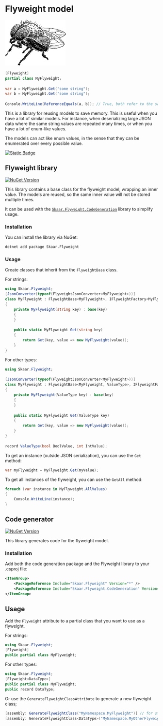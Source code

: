 Flyweight model
===

<img alt="icon" style="width: 200px;" src="./resources/logo.svg" />

```csharp
[Flyweight]
partial class MyFlyweight;

var a = MyFlyweight.Get("some string");
var b = MyFlyweight.Get("some string");

Console.WriteLine(ReferenceEquals(a, b)); // True, both refer to the same instance
```

This is a library for reusing models to save memory.
This is useful when you have a lot of similar models. For instance, when deserializing large JSON data
where the same string values are repeated many times, or when you have a lot of enum-like values.

The models can act like enum values, in the sense that
they can be enumerated over every possible value.

[![Static Badge](https://img.shields.io/badge/Wikipedia-Flyweight_Design_Pattern-blue?label=Wikipedia&link=https%3A%2F%2Fen.wikipedia.org%2Fwiki%2FFlyweight_pattern)](https://en.wikipedia.org/wiki/Flyweight_pattern)

## Flyweight library

[![NuGet Version](https://img.shields.io/nuget/v/Skaar.Flyweight.svg)](https://www.nuget.org/packages/Skaar.Flyweight) 

This library contains a base class for the flyweight model, wrapping an inner value.
The models are reused, so the same inner value will not be stored multiple times.

It can be used with the [`Skaar.Flyweight.CodeGeneration`](#code-generator) library to simplify usage.

### Installation

You can install the library via NuGet:

```bash
dotnet add package Skaar.Flyweight
```

### Usage

Create classes that inherit from the `FlyweightBase` class.

For strings:

```csharp
using Skaar.Flyweight;
[JsonConverter(typeof(FlyweightJsonConverter<MyFlyweight>))]
class MyFlyweight : FlyweightBase<MyFlyweight>, IFlyweightFactory<MyFlyweight, string>
{
    private MyFlyweight(string key) : base(key)
    {
    }

    public static MyFlyweight Get(string key)
    {
        return Get(key, value => new MyFlyweight(value));
    }
}
```

For other types:

```csharp
using Skaar.Flyweight;

[JsonConverter(typeof(FlyweightJsonConverter<MyFlyweight>))]
class MyFlyweight : FlyweightBase<MyFlyweight, ValueType>, IFlyweightFactory<MyFlyweight, ValueType>
{
    private MyFlyweight(ValueType key) : base(key)
    {
    }

    public static MyFlyweight Get(ValueType key)
    {
        return Get(key, value => new MyFlyweight(value));
    }
}

record ValueType(bool BoolValue, int IntValue);
```

To get an instance (outside JSON serialization), you can use the `Get` method:

```csharp
var myFlyweight = MyFlyweight.Get(myValue);
```

To get all instances of the flyweight, you can use the `GetAll` method:

```csharp
foreach (var instance in MyFlyweight.AllValues)
{
    Console.WriteLine(instance);
}
```

## Code generator

[![NuGet Version](https://img.shields.io/nuget/v/Skaar.Flyweight.CodeGeneration.svg)](https://www.nuget.org/packages/Skaar.Flyweight.CodeGeneration) 

This library generates code for the flyweight model.

### Installation

Add both the code generation package and the Flyweight library to your .csproj file:

```xml
<ItemGroup>
    <PackageReference Include="Skaar.Flyweight" Version="*" />
    <PackageReference Include="Skaar.Flyweight.CodeGeneration" Version="*" />
</ItemGroup>
```

## Usage

Add the `Flyweight` attribute to a partial class that you want to use as a flyweight.

For strings:

```csharp
using Skaar.Flyweight;
[Flyweight] 
public partial class MyFlyweight;
```

For other types:

```csharp
using Skaar.Flyweight;
[Flyweight<DataType>] 
public partial class MyFlyweight;
public record DataType;
```


Or use the `GenerateFlyweightClassAttribute` to generate a new flyweight class;

```csharp
[assembly: GenerateFlyweightClass("MyNamespace.MyFlyweight")] // for strings
[assembly: GenerateFlyweightClass<DataType>("MyNamespace.MyOtherFlyweight")]
```
